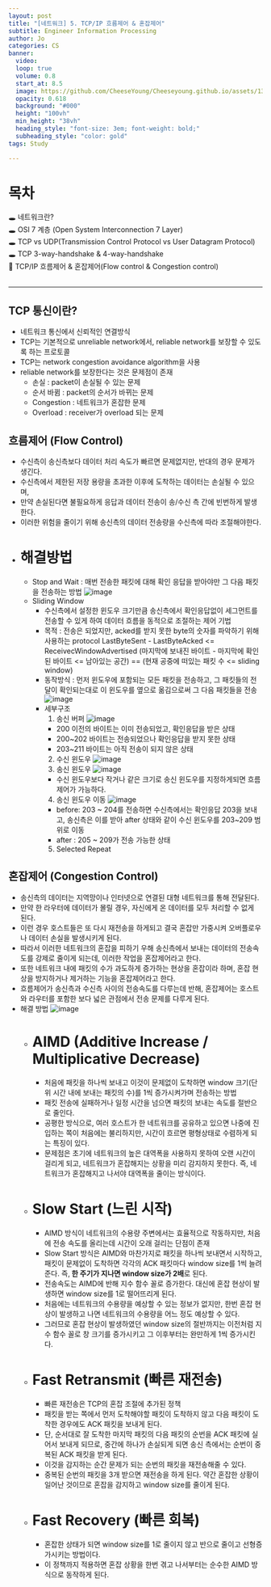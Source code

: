 ```yaml
---
layout: post
title: "[네트워크] 5. TCP/IP 흐름제어 & 혼잡제어"
subtitle: Engineer Information Processing
author: Jo
categories: CS
banner:
  video: 
  loop: true
  volume: 0.8
  start_at: 8.5
  image: https://github.com/CheeseYoung/Cheeseyoung.github.io/assets/132384527/f82f60fc-a5c0-41c2-951d-e9d049779485
  opacity: 0.618
  background: "#000"
  height: "100vh"
  min_height: "38vh"
  heading_style: "font-size: 3em; font-weight: bold;"
  subheading_style: "color: gold"
tags: Study

---
```


# 목차
🕳 네트워크란? <br>
🕳 OSI 7 계층 (Open System Interconnection 7 Layer) <br>
🕳 TCP vs UDP(Transmission Control Protocol vs User Datagram Protocol) <br>
🕳 TCP 3-way-handshake & 4-way-handshake <br>
📌 TCP/IP 흐름제어 & 혼잡제어(Flow control & Congestion control) <br>
<br>
<hr>




## TCP 통신이란?
- 네트워크 통신에서 신뢰적인 연결방식
- TCP는 기본적으로 unreliable network에서, reliable network를 보장할 수 있도록 하는 프로토콜
- TCP는 network congestion avoidance algorithm을 사용
- reliable network를 보장한다는 것은 문제점이 존재
  - 손실 : packet이 손실될 수 있는 문제
  - 순서 바뀜 : packet의 순서가 바뀌는 문제
  - Congestion : 네트워크가 혼잡한 문제
  - Overload : receiver가 overload 되는 문제

## 흐름제어 (Flow Control)
- 수신측이 송신측보다 데이터 처리 속도가 빠르면 문제없지만, 반대의 경우 문제가 생긴다.
- 수신측에서 제한된 저장 용량을 초과한 이후에 도착하는 데이터는 손실될 수 있으며,
- 만약 손실된다면 불필요하게 응답과 데이터 전송이 송/수신 측 간에 빈번하게 발생한다.
- 이러한 위험을 줄이기 위해 송신측의 데이터 전송량을 수신측에 따라 조절해야한다.
- # 해결방법
  - Stop and Wait : 매번 전송한 패킷에 대해 확인 응답을 받아야만 그 다음 패킷을 전송하는 방법
    ![image](https://github.com/CheeseYoung/Cheeseyoung.github.io/assets/132384527/f82f60fc-a5c0-41c2-951d-e9d049779485)
  - Sliding Window
    - 수신측에서 설정한 윈도우 크기만큼 송신측에서 확인응답없이 세그먼트를 전송할 수 있게 하여 데이터 흐름을 동적으로 조절하는 제어 기법
    - 목적 : 전송은 되었지만, acked를 받지 못한 byte의 숫자를 파악하기 위해 사용하는 protocol
      LastByteSent - LastByteAcked <= ReceivecWindowAdvertised
      (마지막에 보내진 바이트 - 마지막에 확인된 바이트 <= 남아있는 공간) ==
      (현재 공중에 떠있는 패킷 수 <= sliding window)
    - 동작방식 : 먼저 윈도우에 포함되는 모든 패킷을 전송하고, 그 패킷들의 전달이 확인되는대로 이 윈도우를 옆으로 옮김으로써 그 다음 패킷들을 전송
      ![image](https://github.com/CheeseYoung/Cheeseyoung.github.io/assets/132384527/ce22abda-8091-4216-93c1-b6f718175f0a)
    - 세부구조
      1. 송신 버퍼
        ![image](https://github.com/CheeseYoung/Cheeseyoung.github.io/assets/132384527/c0e8ab93-bca3-48f0-8be4-b5de223f5593)
        - 200 이전의 바이트는 이미 전송되었고, 확인응답을 받은 상태
        - 200~202 바이트는 전송되었으나 확인응답을 받지 못한 상태
        - 203~211 바이트는 아직 전송이 되지 않은 상태
      2. 수신 윈도우
        ![image](https://github.com/CheeseYoung/Cheeseyoung.github.io/assets/132384527/1c8dca10-78a0-4c10-8c1d-72a376ae479a)
      3. 송신 윈도우
        ![image](https://github.com/CheeseYoung/Cheeseyoung.github.io/assets/132384527/ef68f38b-b078-41a9-8d5c-0a761bae6130)
        - 수신 윈도우보다 작거나 같은 크기로 송신 윈도우를 지정하게되면 흐름제어가 가능하다.
      4. 송신 윈도우 이동
        ![image](https://github.com/CheeseYoung/Cheeseyoung.github.io/assets/132384527/c8c99435-78c7-49c5-9ab4-d7cd6d0d03b6)
        - before: 203 ~ 204를 전송하면 수신측에서는 확인응답 203을 보내고, 송신측은 이를 받아 after 상태와 같이 수신 윈도우를 203~209 범위로 이동
        - after : 205 ~ 209가 전송 가능한 상태 
      5. Selected Repeat

## 혼잡제어 (Congestion Control)
- 송신측의 데이터는 지역망이나 인터넷으로 연결된 대형 네트워크를 통해 전달된다.
- 만약 한 라우터에 데이터가 몰릴 경우, 자신에게 온 데이터를 모두 처리할 수 없게 된다.
- 이런 경우 호스트들은 또 다시 재전송을 하게되고 결국 혼잡만 가중시켜 오버플로우나 데이터 손실을 발생시키게 된다.
- 따라서 이러한 네트워크의 혼잡을 피하기 우해 송신측에서 보내는 데이터의 전송속도를 강제로 줄이게 되는데, 이러한 작업을 혼잡제어라고 한다.
- 또한 네트워크 내에 패킷의 수가 과도하게 증가하는 현상을 혼잡이라 하며, 혼잡 현상을 방지하거나 제거하는 기능을 혼잡제어라고 한다.
- 흐름제어가 송신측과 수신측 사이의 전송속도를 다루는데 반해,
  혼잡제어는 호스트와 라우터를 포함한 보다 넓은 관점에서 전송 문제를 다루게 된다.
- 해결 방법
  ![image](https://github.com/CheeseYoung/Cheeseyoung.github.io/assets/132384527/70b0acd4-0cff-49e5-8434-fce41ead0b0f)
  - # AIMD (Additive Increase / Multiplicative Decrease)
    - 처음에 패킷을 하나씩 보내고 이것이 문제없이 도착하면 window 크기(단위 시간 내에 보내는 패킷의 수)를 1씩 증가시켜가며 전송하는 방법
    - 패킷 전송에 실패하거나 일정 시간을 넘으면 패킷의 보내는 속도를 절반으로 줄인다.
    - 공평한 방식으로, 여러 호스트가 한 네트워크를 공유하고 있으면 나중에 진입하는 쪽이 처음에는 불리하지만, 시간이 흐르면 평형상태로 수렴하게 되는 특징이 있다.
    - 문제점은 초기에 네트워크의 높은 대역폭을 사용하지 못하여 오랜 시간이 걸리게 되고, 네트워크가 혼잡해지는 상황을 미리 감지하지 못한다. 즉, 네트워크가 혼잡해지고 나서야 대역폭을 줄이는 방식이다.
  - # Slow Start (느린 시작)
    - AIMD 방식이 네트워크의 수용량 주변에서는 효율적으로 작동하지만, 처음에 전송 속도를 올리는데 시간이 오래 걸리는 단점이 존재
    - Slow Start 방식은 AIMD와 마찬가지로 패킷을 하나씩 보내면서 시작하고, 패킷이 문제없이 도착하면 각각의 ACK 패킷마다 window size를 1씩 늘려준다. 즉,<b> 한 주기가 지나면 window size가 2배</b>로 된다.
    - 전송속도는 AIMD에 반해 지수 함수 꼴로 증가한다. 대신에 혼잡 현상이 발생하면 window size를 1로 떨어뜨리게 된다.
    - 처음에는 네트워크의 수용량을 예상할 수 있는 정보가 없지만, 한번 혼잡 현상이 발생하고 나면 네트워크의 수용량을 어느 정도 예상할 수 있다.
    - 그러므로 혼잡 현상이 발생하였던 window size의 절반까지는 이전처럼 지수 함수 꼴로 창 크기를 증가시키고 그 이후부터는 완만하게 1씩 증가시킨다.
  - # Fast Retransmit (빠른 재전송)
    - 빠른 재전송은 TCP의 혼잡 조절에 추가된 정책
    - 패킷을 받는 쪽에서 먼저 도착해야할 패킷이 도착하지 않고 다음 패킷이 도착한 경우에도 ACK 패킷을 보내게 된다.
    - 단, 순서대로 잘 도착한 마지막 패킷의 다음 패킷의 순번을 ACK 패킷에 실어서 보내게 되므로, 중간에 하나가 손실되게 되면 송신 측에서는 순번이 중복된 ACK 패킷을 받게 된다.
    - 이것을 감지하는 순간 문제가 되는 순번의 패킷을 재전송해줄 수 있다.
    - 중복된 순번의 패킷을 3개 받으면 재전송을 하게 된다. 약간 혼잡한 상황이 일어난 것이므로 혼잡을 감지하고 window size를 줄이게 된다.
  - # Fast Recovery (빠른 회복)
    - 혼잡한 상태가 되면 window size를 1로 줄이지 않고 반으로 줄이고 선형증가시키는 방법이다.
    - 이 정책까지 적용하면 혼잡 상황을 한번 겪고 나서부터는 순수한 AIMD 방식으로 동작하게 된다.















